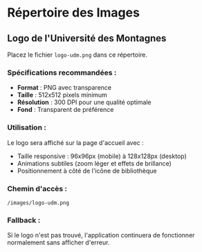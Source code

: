 # Répertoire des Images

## Logo de l'Université des Montagnes

Placez le fichier `logo-udm.png` dans ce répertoire.

### Spécifications recommandées :
- **Format** : PNG avec transparence
- **Taille** : 512x512 pixels minimum
- **Résolution** : 300 DPI pour une qualité optimale
- **Fond** : Transparent de préférence

### Utilisation :
Le logo sera affiché sur la page d'accueil avec :
- Taille responsive : 96x96px (mobile) à 128x128px (desktop)
- Animations subtiles (zoom léger et effets de brillance)
- Positionnement à côté de l'icône de bibliothèque

### Chemin d'accès :
```
/images/logo-udm.png
```

### Fallback :
Si le logo n'est pas trouvé, l'application continuera de fonctionner normalement sans afficher d'erreur.
